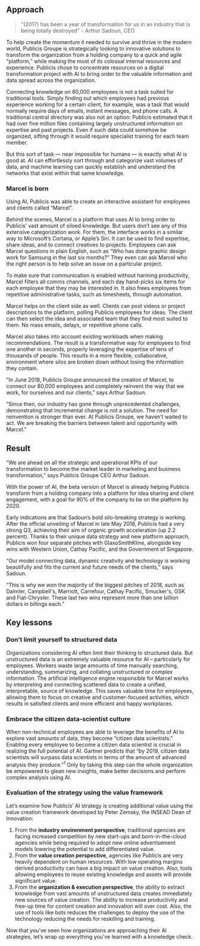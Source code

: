 ## Approach

> "(2017) has been a year of transformation for us in an industry that is being totally destroyed"
> \- Arthur Sadoun, CEO

To help create the momentum it needed to survive and thrive in the modern world, Publicis Groupe is strategically looking to innovative solutions to transform the organization from a holding company to a quick and agile “platform,” while making the most of its colossal internal resources and experience. Publicis chose to concentrate resources on a digital transformation project with AI to bring order to the valuable information and data spread across the organization.

Connecting knowledge on 80,000 employees is not a task suited for traditional tools. Simply finding out which employees had previous experience working for a certain client, for example, was a task that would normally require days of emails, instant messages, and phone calls. A traditional central directory was also not an option: Publicis estimated that it had over five million files containing largely unstructured information on expertise and past projects. Even if such data could somehow be organized, sifting through it would require specialist training for each team member.

But this sort of task — near impossible for humans — is exactly what AI is good at. AI can effortlessly sort through and categorize vast volumes of data, and machine learning can quickly establish and understand the networks that exist within that same knowledge.

### Marcel is born

Using AI, Publicis was able to create an interactive assistant for employees and clients called “Marcel”.

Behind the scenes, Marcel is a platform that uses AI to bring order to Publicis’ vast amount of siloed knowledge. But users don’t see any of this extensive categorization work. For them, the interface works in a similar way to Microsoft’s Cortana, or Apple’s Siri. It can be used to find expertise, share ideas, and to connect creatives to projects. Employees can ask Marcel questions in plain English, such as “Who has done graphic design work for Samsung in the last six months?” They even can ask Marcel who the right person is to help solve an issue on a particular project.

To make sure that communication is enabled without harming productivity, Marcel filters all comms channels, and each day hand-picks six items for each employee that they may be interested in. It also frees employees from repetitive administrative tasks, such as timesheets, through automation.

Marcel helps on the client side as well. Clients can post videos or project descriptions to the platform, polling Publicis employees for ideas. The client can then select the idea and associated team that they find most suited to them. No mass emails, delays, or repetitive phone calls.

Marcel also takes into account existing workloads when making recommendations. The result is a transformative way for employees to find one another in seconds, properly leveraging the expertise of tens of thousands of people. This results in a more flexible, collaborative, environment where silos are broken down without losing the information they contain.

“In June 2018, Publicis Groupe announced the creation of Marcel, to connect our 80,000 employees and completely reinvent the way that we work, for ourselves and our clients,” says Arthur Sadoun.

“Since then, our industry has gone through unprecedented challenges, demonstrating that incremental change is not a solution. The need for reinvention is stronger than ever. At Publicis Groupe, we haven’t waited to act. We are breaking the barriers between talent and opportunity with Marcel.”

## Result

“We are ahead on all the strategic and operational KPIs of our transformation to become the market leader in marketing and business transformation,” says Publicis Groupe CEO Arthur Sadoun.

With the power of AI, the beta version of Marcel is already helping Publicis transform from a holding company into a platform for idea sharing and client engagement, with a goal for 90% of the company to be on the platform by 2020.

Early indications are that Sadoun’s bold silo-breaking strategy is working. After the official unveiling of Marcel in late May 2018, Publicis had a very strong Q3, achieving their aim of organic growth acceleration (up 2.2 percent). Thanks to their unique data strategy and new platform approach, Publicis won four separate pitches with GlaxoSmithKline, alongside key wins with Western Union, Cathay Pacific, and the Government of Singapore.

“Our model connecting data, dynamic creativity and technology is working beautifully and fits the current and future needs of the clients,” says Sadoun.

“This is why we won the majority of the biggest pitches of 2018, such as Daimler, Campbell's, Marriott, Carrefour, Cathay Pacific, Smucker's, GSK and Fiat-Chrysler. These last two wins represent more than one billion dollars in billings each.”

## Key lessons

### Don’t limit yourself to structured data

Organizations considering AI often limit their thinking to structured data. But unstructured data is an extremely valuable resource for AI – particularly for employees. Workers waste large amounts of time manually searching, understanding, summarizing, and collating unstructured or complex information. The artificial intelligence engine responsible for Marcel works by interpreting and connecting scattered data to create a unified, interpretable, source of knowledge. This saves valuable time for employees, allowing them to focus on creative and customer-focused activities, which results in satisfied clients and more efficient and happy workplaces.

### Embrace the citizen data-scientist culture

When non-technical employees are able to leverage the benefits of AI to explore vast amounts of data, they become “citizen data scientists.” Enabling every employee to become a citizen data scientist is crucial in realizing the full potential of AI. Gartner predicts that “by 2019, citizen data scientists will surpass data scientists in terms of the amount of advanced analysis they produce.”<sup>1</sup> Only by taking this step can the whole organization be empowered to glean new insights, make better decisions and perform complex analysis using AI.

### Evaluation of the strategy using the value framework

Let’s examine how Publicis’ AI strategy is creating additional value using the value creation framework developed by Peter Zemsky, the INSEAD Dean of Innovation:

1. From the **industry environment perspective**, traditional agencies are facing increased competition by new start-ups and born-in-the-cloud agencies while being required to adopt new online advertisement models lowering the potential to add differentiated value.
2. From the **value creation perspective**, agencies like Publicis are very heavily dependent on human resources. With low operating margins derived productivity can have a big impact on value creation. Also, tools allowing employees to reuse existing knowledge and assets will provide significant value.
3. From the **organization & execution perspective**, the ability to extract knowledge from vast amounts of unstructured data creates immediately new sources of value creation. The ability to increase productivity and free-up time for content creation and innovation will over cost. Also, the use of tools like bots reduces the challenges to deploy the use of the technology reducing the needs for reskilling and training.

Now that you’ve seen how organizations are approaching their AI strategies, let’s wrap up everything you’ve learned with a knowledge check.